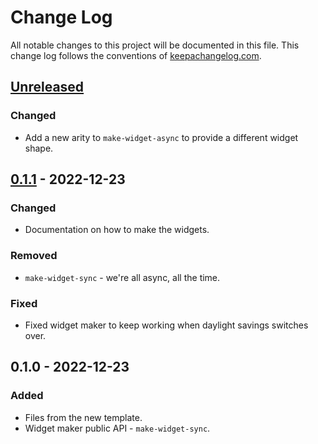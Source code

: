 # Change Log
All notable changes to this project will be documented in this file. This change log follows the conventions of [keepachangelog.com](http://keepachangelog.com/).

## [Unreleased]
### Changed
- Add a new arity to `make-widget-async` to provide a different widget shape.

## [0.1.1] - 2022-12-23
### Changed
- Documentation on how to make the widgets.

### Removed
- `make-widget-sync` - we're all async, all the time.

### Fixed
- Fixed widget maker to keep working when daylight savings switches over.

## 0.1.0 - 2022-12-23
### Added
- Files from the new template.
- Widget maker public API - `make-widget-sync`.

[Unreleased]: https://sourcehost.site/your-name/stk/compare/0.1.1...HEAD
[0.1.1]: https://sourcehost.site/your-name/stk/compare/0.1.0...0.1.1

